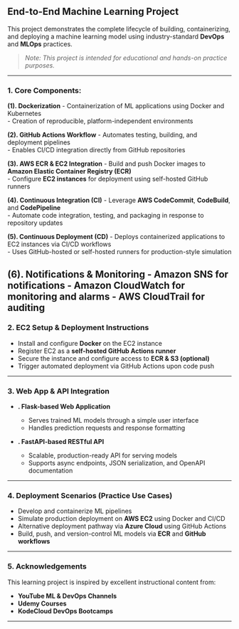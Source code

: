 ## End-to-End Machine Learning Project

This project demonstrates the complete lifecycle of building, containerizing, and deploying a machine learning model using industry-standard **DevOps** and **MLOps** practices.  
>  *Note: This project is intended for educational and hands-on practice purposes.*

---

### 1. Core Components:

   **(1). Dockerization**
      - Containerization of ML applications using Docker and Kubernetes  
      - Creation of reproducible, platform-independent environments
   
   **(2). GitHub Actions Workflow**
      - Automates testing, building, and deployment pipelines  
      - Enables CI/CD integration directly from GitHub repositories
   
   **(3). AWS ECR & EC2 Integration**
      - Build and push Docker images to **Amazon Elastic Container Registry (ECR)**  
      - Configure **EC2 instances** for deployment using self-hosted GitHub runners
   
   **(4). Continuous Integration (CI)**
      - Leverage **AWS CodeCommit**, **CodeBuild**, and **CodePipeline**  
      - Automate code integration, testing, and packaging in response to repository updates
   
   **(5). Continuous Deployment (CD)**
      - Deploys containerized applications to EC2 instances via CI/CD workflows  
      - Uses GitHub-hosted or self-hosted runners for production-style simulation
        
   **(6). Notifications & Monitoring**
      - Amazon SNS for notifications
      - Amazon CloudWatch for monitoring and alarms
      - AWS CloudTrail for auditing
---

### 2. EC2 Setup & Deployment Instructions

- Install and configure **Docker** on the EC2 instance  
- Register EC2 as a **self-hosted GitHub Actions runner**  
- Secure the instance and configure access to **ECR & S3 (optional)**  
- Trigger automated deployment via GitHub Actions upon code push

---

### 3. Web App & API Integration

- **. Flask-based Web Application**
   - Serves trained ML models through a simple user interface
   - Handles prediction requests and response formatting

- **. FastAPI-based RESTful API**
   - Scalable, production-ready API for serving models  
   - Supports async endpoints, JSON serialization, and OpenAPI documentation

---

### 4. Deployment Scenarios (Practice Use Cases)

- Develop and containerize ML pipelines  
- Simulate production deployment on **AWS EC2** using Docker and CI/CD  
- Alternative deployment pathway via **Azure Cloud** using GitHub Actions  
- Build, push, and version-control ML models via **ECR** and **GitHub workflows**

---

### 5. Acknowledgements

This learning project is inspired by excellent instructional content from:

-  **YouTube ML & DevOps Channels**  
-  **Udemy Courses**  
-  **KodeCloud DevOps Bootcamps**

---
